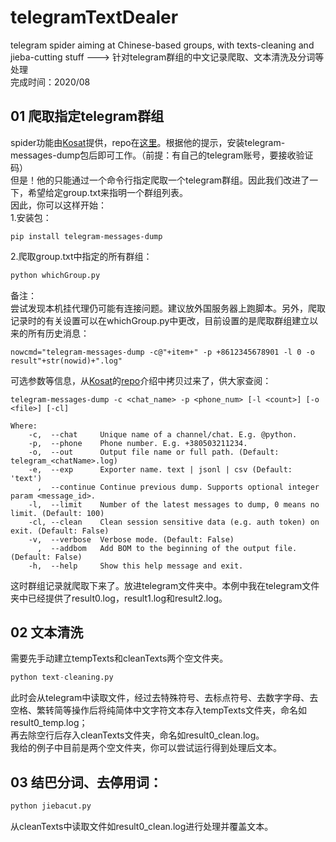 # telegramTextDealer
telegram spider aiming at Chinese-based groups, with texts-cleaning and jieba-cutting stuff ---> 针对telegram群组的中文记录爬取、文本清洗及分词等处理<br>
完成时间：2020/08

## 01 爬取指定telegram群组
spider功能由[Kosat](https://github.com/Kosat)提供，repo在[这里](https://github.com/Kosat/telegram-messages-dump)。根据他的提示，安装telegram-messages-dump包后即可工作。（前提：有自己的telegram账号，要接收验证码）<br>
但是！他的只能通过一个命令行指定爬取一个telegram群组。因此我们改进了一下，希望给定group.txt来指明一个群组列表。<br>
因此，你可以这样开始：<br>
1.安装包：
```
pip install telegram-messages-dump
```
2.爬取group.txt中指定的所有群组：
```python
python whichGroup.py
```
备注：<br>
尝试发现本机挂代理仍可能有连接问题。建议放外国服务器上跑脚本。另外，爬取记录时的有关设置可以在whichGroup.py中更改，目前设置的是爬取群组建立以来的所有历史消息：<br>
```
nowcmd="telegram-messages-dump -c@"+item+" -p +8612345678901 -l 0 -o result"+str(nowid)+".log"
```
可选参数等信息，从[Kosat](https://github.com/Kosat)的[repo](https://github.com/Kosat/telegram-messages-dump)介绍中拷贝过来了，供大家查阅：
```
telegram-messages-dump -c <chat_name> -p <phone_num> [-l <count>] [-o <file>] [-cl]

Where:
    -c,  --chat     Unique name of a channel/chat. E.g. @python.
    -p,  --phone    Phone number. E.g. +380503211234.
    -o,  --out      Output file name or full path. (Default: telegram_<chatName>.log)
    -e,  --exp      Exporter name. text | jsonl | csv (Default: 'text')
      ,  --continue Continue previous dump. Supports optional integer param <message_id>.
    -l,  --limit    Number of the latest messages to dump, 0 means no limit. (Default: 100)
    -cl, --clean    Clean session sensitive data (e.g. auth token) on exit. (Default: False)
    -v,  --verbose  Verbose mode. (Default: False)
      ,  --addbom   Add BOM to the beginning of the output file. (Default: False)
    -h,  --help     Show this help message and exit.
```
这时群组记录就爬取下来了。放进telegram文件夹中。本例中我在telegram文件夹中已经提供了result0.log，result1.log和result2.log。<br>
## 02 文本清洗
需要先手动建立tempTexts和cleanTexts两个空文件夹。<br>
```python
python text-cleaning.py
```
此时会从telegram中读取文件，经过去特殊符号、去标点符号、去数字字母、去空格、繁转简等操作后将纯简体中文字符文本存入tempTexts文件夹，命名如result0_temp.log；<br>
再去除空行后存入cleanTexts文件夹，命名如result0_clean.log。<br>
我给的例子中目前是两个空文件夹，你可以尝试运行得到处理后文本。
## 03 结巴分词、去停用词：
```python
python jiebacut.py
```
从cleanTexts中读取文件如result0_clean.log进行处理并覆盖文本。

